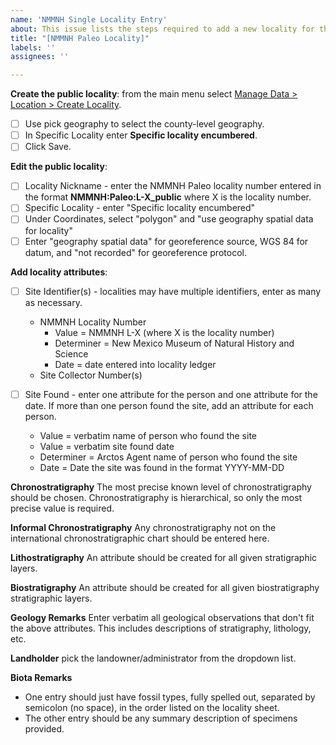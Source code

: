 ```yaml
---
name: 'NMMNH Single Locality Entry'
about: This issue lists the steps required to add a new locality for the New Mexico Museum of Natural History and Science Paleontology Collection
title: "[NMMNH Paleo Locality]"
labels: ''
assignees: ''

---
```


**Create the public locality**: from the main menu select [Manage Data > Location > Create Locality](https://arctos.database.museum/Locality.cfm?action=newLocality).
 - [ ] Use pick geography to select the county-level geography.
 - [ ] In Specific Locality enter **Specific locality encumbered**.
 - [ ] Click Save.

**Edit the public locality**:
 - [ ] Locality Nickname - enter the NMMNH Paleo locality number entered in the format **NMMNH:Paleo:L-X_public** where X is the locality number.
 - [ ] Specific Locality - enter "Specific locality encumbered"
 - [ ] Under Coordinates, select "polygon" and "use geography spatial data for locality"
 - [ ] Enter "geography spatial data" for georeference source, WGS 84 for datum, and "not recorded" for georeference protocol.

**Add locality attributes**:
 - [ ] Site Identifier(s) - localities may have multiple identifiers, enter as many as necessary.
     - NMMNH Locality Number
       - Value = NMMNH L-X (where X is the locality number)
       - Determiner = New Mexico Museum of Natural History and Science
       - Date = date entered into locality ledger
     - Site Collector Number(s)
 
- [ ] Site Found - enter one attribute for the person and one attribute for the date. If more than one person found the site, add an attribute for each person. 
     - Value = verbatim name of person who found the site
     - Value = verbatim site found date
     - Determiner = Arctos Agent name of person who found the site
     - Date = Date the site was found in the format YYYY-MM-DD
 
**Chronostratigraphy** The most precise known level of chronostratigraphy should be chosen. Chronostratigraphy is hierarchical, so only the most precise value is required.

**Informal Chronostratigraphy** Any chronostratigraphy not on the international chronostratigraphic chart should be entered here.
 
**Lithostratigraphy** An attribute should be created for all given stratigraphic layers.
 
**Biostratigraphy** An attribute should be created for all given biostratigraphy stratigraphic layers.

**Geology Remarks** Enter verbatim all geological observations that don't fit the above attributes. This includes descriptions of stratigraphy, lithology, etc.

**Landholder** pick the landowner/administrator from the dropdown list.

**Biota Remarks**
 - One entry should just have fossil types, fully spelled out, separated by semicolon (no space), in the order listed on the locality sheet.
 - The other entry should be any summary description of specimens provided.
